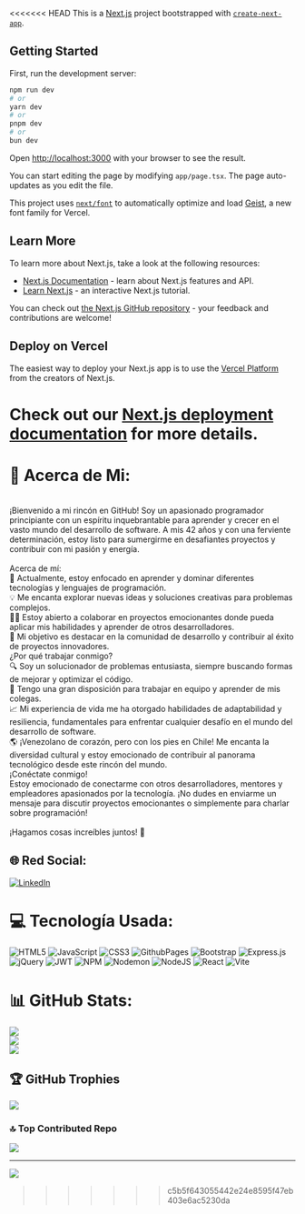 <<<<<<< HEAD
This is a [Next.js](https://nextjs.org) project bootstrapped with [`create-next-app`](https://nextjs.org/docs/app/api-reference/cli/create-next-app).

## Getting Started

First, run the development server:

```bash
npm run dev
# or
yarn dev
# or
pnpm dev
# or
bun dev
```

Open [http://localhost:3000](http://localhost:3000) with your browser to see the result.

You can start editing the page by modifying `app/page.tsx`. The page auto-updates as you edit the file.

This project uses [`next/font`](https://nextjs.org/docs/app/building-your-application/optimizing/fonts) to automatically optimize and load [Geist](https://vercel.com/font), a new font family for Vercel.

## Learn More

To learn more about Next.js, take a look at the following resources:

- [Next.js Documentation](https://nextjs.org/docs) - learn about Next.js features and API.
- [Learn Next.js](https://nextjs.org/learn) - an interactive Next.js tutorial.

You can check out [the Next.js GitHub repository](https://github.com/vercel/next.js) - your feedback and contributions are welcome!

## Deploy on Vercel

The easiest way to deploy your Next.js app is to use the [Vercel Platform](https://vercel.com/new?utm_medium=default-template&filter=next.js&utm_source=create-next-app&utm_campaign=create-next-app-readme) from the creators of Next.js.

Check out our [Next.js deployment documentation](https://nextjs.org/docs/app/building-your-application/deploying) for more details.
=======
# 💫 Acerca de Mi:
<br>¡Bienvenido a mi rincón en GitHub! Soy un apasionado programador principiante con un espíritu inquebrantable para aprender y crecer en el vasto mundo del desarrollo de software. A mis 42 años y con una ferviente determinación, estoy listo para sumergirme en desafiantes proyectos y contribuir con mi pasión y energía.<br><br>Acerca de mí:<br>🌱 Actualmente, estoy enfocado en aprender y dominar diferentes tecnologías y lenguajes de programación.<br>💡 Me encanta explorar nuevas ideas y soluciones creativas para problemas complejos.<br>👨‍💻 Estoy abierto a colaborar en proyectos emocionantes donde pueda aplicar mis habilidades y aprender de otros desarrolladores.<br>🚀 Mi objetivo es destacar en la comunidad de desarrollo y contribuir al éxito de proyectos innovadores.<br>¿Por qué trabajar conmigo?<br>🔍 Soy un solucionador de problemas entusiasta, siempre buscando formas de mejorar y optimizar el código.<br>🤝 Tengo una gran disposición para trabajar en equipo y aprender de mis colegas.<br>📈 Mi experiencia de vida me ha otorgado habilidades de adaptabilidad y resiliencia, fundamentales para enfrentar cualquier desafío en el mundo del desarrollo de software.<br>🌎 ¡Venezolano de corazón, pero con los pies en Chile! Me encanta la diversidad cultural y estoy emocionado de contribuir al panorama tecnológico desde este rincón del mundo.<br>¡Conéctate conmigo!<br>Estoy emocionado de conectarme con otros desarrolladores, mentores y empleadores apasionados por la tecnología. ¡No dudes en enviarme un mensaje para discutir proyectos emocionantes o simplemente para charlar sobre programación!<br><br>¡Hagamos cosas increíbles juntos! 🚀


## 🌐 Red Social:
[![LinkedIn](https://img.shields.io/badge/LinkedIn-%230077B5.svg?logo=linkedin&logoColor=white)](dacp) 

# 💻 Tecnología Usada:
![HTML5](https://img.shields.io/badge/html5-%23E34F26.svg?style=for-the-badge&logo=html5&logoColor=white) ![JavaScript](https://img.shields.io/badge/javascript-%23323330.svg?style=for-the-badge&logo=javascript&logoColor=%23F7DF1E) ![CSS3](https://img.shields.io/badge/css3-%231572B6.svg?style=for-the-badge&logo=css3&logoColor=white) ![GithubPages](https://img.shields.io/badge/github%20pages-121013?style=for-the-badge&logo=github&logoColor=white) ![Bootstrap](https://img.shields.io/badge/bootstrap-%238511FA.svg?style=for-the-badge&logo=bootstrap&logoColor=white) ![Express.js](https://img.shields.io/badge/express.js-%23404d59.svg?style=for-the-badge&logo=express&logoColor=%2361DAFB) ![jQuery](https://img.shields.io/badge/jquery-%230769AD.svg?style=for-the-badge&logo=jquery&logoColor=white) ![JWT](https://img.shields.io/badge/JWT-black?style=for-the-badge&logo=JSON%20web%20tokens) ![NPM](https://img.shields.io/badge/NPM-%23CB3837.svg?style=for-the-badge&logo=npm&logoColor=white) ![Nodemon](https://img.shields.io/badge/NODEMON-%23323330.svg?style=for-the-badge&logo=nodemon&logoColor=%BBDEAD) ![NodeJS](https://img.shields.io/badge/node.js-6DA55F?style=for-the-badge&logo=node.js&logoColor=white) ![React](https://img.shields.io/badge/react-%2320232a.svg?style=for-the-badge&logo=react&logoColor=%2361DAFB) ![Vite](https://img.shields.io/badge/vite-%23646CFF.svg?style=for-the-badge&logo=vite&logoColor=white)
# 📊 GitHub Stats:
![](https://github-readme-stats.vercel.app/api?username=diegocabre&theme=yeblu&hide_border=false&include_all_commits=false&count_private=false)<br/>
![](https://github-readme-streak-stats.herokuapp.com/?user=diegocabre&theme=yeblu&hide_border=false)<br/>
![](https://github-readme-stats.vercel.app/api/top-langs/?username=diegocabre&theme=yeblu&hide_border=false&include_all_commits=false&count_private=false&layout=compact)

## 🏆 GitHub Trophies
![](https://github-profile-trophy.vercel.app/?username=diegocabre&theme=gruvbox&no-frame=false&no-bg=true&margin-w=4)

### 🔝 Top Contributed Repo
![](https://github-contributor-stats.vercel.app/api?username=diegocabre&limit=5&theme=dark&combine_all_yearly_contributions=true)

---
[![](https://visitcount.itsvg.in/api?id=diegocabre&icon=0&color=8)](https://visitcount.itsvg.in)

<!-- Proudly created with GPRM ( https://gprm.itsvg.in ) -->
>>>>>>> c5b5f643055442e24e8595f47eb403e6ac5230da
